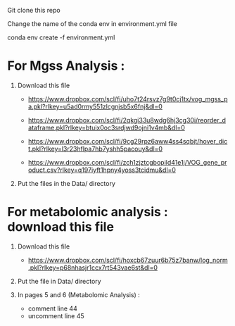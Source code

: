 Git clone this repo

Change the name of the conda env in environment.yml file

conda env create -f environment.yml

# For Mgss Analysis :


1. Download this file

    - https://www.dropbox.com/scl/fi/uho7t24rsvz7g9t0cj1tx/vog_mgss_pa.pkl?rlkey=u5ad0rmy551zlcgnjsb5x6fnj&dl=0

    - https://www.dropbox.com/scl/fi/2qkgi33u8wdg6hj3cg30i/reorder_dataframe.pkl?rlkey=btuix0oc3srdjwd9ojni1v4mb&dl=0

    - https://www.dropbox.com/scl/fi/9cg29rpz6aww4ss4sqbjt/hover_dict.pkl?rlkey=l3r23hflpa7hb7yshh5pacouy&dl=0

    - https://www.dropbox.com/scl/fi/zch1zjztcgbopild41e1j/VOG_gene_product.csv?rlkey=q197iyft1hpny4yoss3tcidmu&dl=0

2. Put the files in the Data/ directory

# For metabolomic analysis : download this file

1. Download this file
    - https://www.dropbox.com/scl/fi/hoxcb67zuur6b75z7banw/log_norm.pkl?rlkey=p68nhasjr1ccx7rt543vae6st&dl=0

2. Put the file in Data/ directory

3. In pages 5 and 6 (Metabolomic Analysis) :

    - comment line 44
    - uncomment line 45
